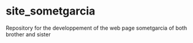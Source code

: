 # site_sometgarcia
Repository for the developpement of the web page sometgarcia of both brother and sister
